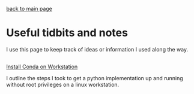 [back to main page](https://michael-hoffman.github.io)

# Useful tidbits and notes
I use this page to keep track of ideas or information I used along the
way.

##
[Install Conda on Workstation](https://michael-hoffman.github.io/notes/install_conda)

I outline the steps I took to get a python implementation up and
running without root privileges on a linux workstation.
